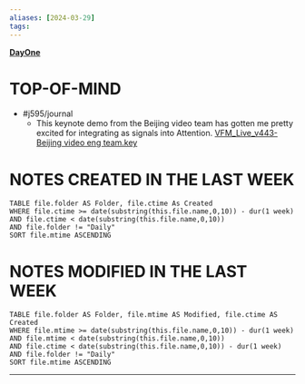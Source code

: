 ```yaml
---
aliases: [2024-03-29]
tags: 
---
```

**[DayOne](dayone://open?date=2024-03-29)**

# TOP-OF-MIND
- #j595/journal 
	- This keynote demo from the Beijing video team has gotten me pretty excited for integrating as signals into Attention. [VFM_Live_v443- Beijing video eng team.key](file:///Users/ammarh/Library/Mobile%20Documents/com~apple~icloud~applecorporate/Documents/j595-docs/VFM_Live_v443-%20Beijing%20video%20eng%20team.key)

# NOTES CREATED IN THE LAST WEEK
``` dataview
TABLE file.folder AS Folder, file.ctime As Created
WHERE file.ctime >= date(substring(this.file.name,0,10)) - dur(1 week) 
AND file.ctime < date(substring(this.file.name,0,10)) 
AND file.folder != "Daily"
SORT file.mtime ASCENDING
```

# NOTES MODIFIED IN THE LAST WEEK
``` dataview
TABLE file.folder AS Folder, file.mtime AS Modified, file.ctime AS Created
WHERE file.mtime >= date(substring(this.file.name,0,10)) - dur(1 week)
AND file.mtime < date(substring(this.file.name,0,10))
AND file.ctime < date(substring(this.file.name,0,10)) - dur(1 week)
AND file.folder != "Daily"
SORT file.mtime ASCENDING
```
---
